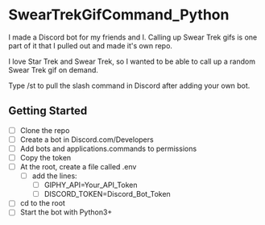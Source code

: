 # SwearTrekGifCommand_Python

I made a Discord bot for my friends and I.  Calling up Swear Trek gifs is one part of it that I pulled out and made it's own repo.

I love Star Trek and Swear Trek, so I wanted to be able to call up a random Swear Trek gif on demand.

Type /st to pull the slash command in Discord after adding your own bot.


## Getting Started

- [ ] Clone the repo
- [ ] Create a bot in Discord.com/Developers
- [ ] Add bots and applications.commands to permissions
- [ ] Copy the token
- [ ] At the root, create a file called .env
  - [ ] add the lines: <br>
     - [ ] GIPHY_API=Your_API_Token <br>
     - [ ] DISCORD_TOKEN=Discord_Bot_Token
- [ ] cd to the root
- [ ] Start the bot with Python3+     
